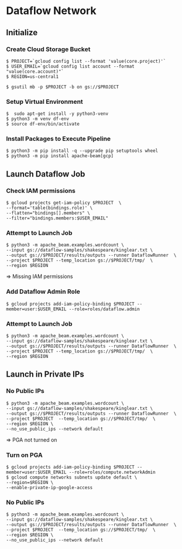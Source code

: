 # Dataflow Network

## Initialize

### Create Cloud Storage Bucket

    $ PROJECT=`gcloud config list --format 'value(core.project)'`
    $ USER_EMAIL=`gcloud config list account --format "value(core.account)"`
    $ REGION=us-central1
    
    $ gsutil mb -p $PROJECT -b on gs://$PROJECT
    
### Setup Virtual Environment

    $  sudo apt-get install -y python3-venv
    $ python3 -m venv df-env
    $ source df-env/bin/activate

### Install Packages to Execute Pipeline

    $ python3 -m pip install -q --upgrade pip setuptools wheel
    $ python3 -m pip install apache-beam[gcp]
    
## Launch Dataflow Job

### Check IAM permissions

    $ gcloud projects get-iam-policy $PROJECT  \
    --format='table(bindings.role)' \
    --flatten="bindings[].members" \
    --filter="bindings.members:$USER_EMAIL"
    
### Attempt to Launch Job

    $ python3 -m apache_beam.examples.wordcount \
    --input gs://dataflow-samples/shakespeare/kinglear.txt \
    --output gs://$PROJECT/results/outputs --runner DataflowRunner  \
    --project $PROJECT --temp_location gs://$PROJECT/tmp/  \
    --region $REGION  
    
=> Missing IAM permissions

### Add Dataflow Admin Role

    $ gcloud projects add-iam-policy-binding $PROJECT --member=user:$USER_EMAIL --role=roles/dataflow.admin
    
    
### Attempt to Launch Job

    $ python3 -m apache_beam.examples.wordcount \
    --input gs://dataflow-samples/shakespeare/kinglear.txt \
    --output gs://$PROJECT/results/outputs --runner DataflowRunner  \
    --project $PROJECT --temp_location gs://$PROJECT/tmp/  \
    --region $REGION      
    
## Launch in Private IPs

### No Public IPs

    $ python3 -m apache_beam.examples.wordcount \
    --input gs://dataflow-samples/shakespeare/kinglear.txt \
    --output gs://$PROJECT/results/outputs --runner DataflowRunner  \
    --project $PROJECT  --temp_location gs://$PROJECT/tmp/  \
    --region $REGION \
    --no_use_public_ips --network default
    
 => PGA not turned on
 
### Turn on PGA
 
    $ gcloud projects add-iam-policy-binding $PROJECT --member=user:$USER_EMAIL --role=roles/compute.networkAdmin
    $ gcloud compute networks subnets update default \
    --region=$REGION \
    --enable-private-ip-google-access
    
### No Public IPs

    $ python3 -m apache_beam.examples.wordcount \
    --input gs://dataflow-samples/shakespeare/kinglear.txt \
    --output gs://$PROJECT/results/outputs --runner DataflowRunner  \
    --project $PROJECT  --temp_location gs://$PROJECT/tmp/  \
    --region $REGION \
    --no_use_public_ips --network default
